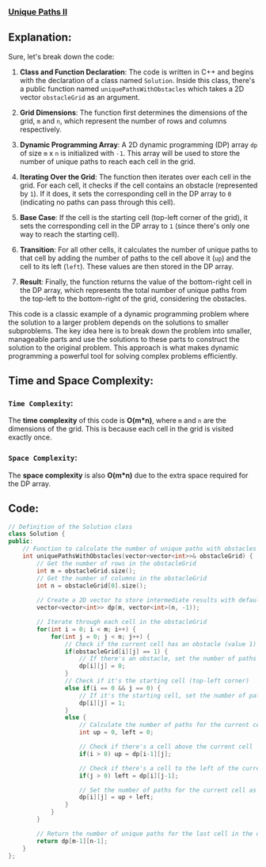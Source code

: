 ### [Unique Paths II](https://leetcode.com/problems/unique-paths-ii/description/)

## Explanation:
Sure, let's break down the code:

1. **Class and Function Declaration**: The code is written in C++ and begins with the declaration of a class named `Solution`. Inside this class, there's a public function named `uniquePathsWithObstacles` which takes a 2D vector `obstacleGrid` as an argument.

2. **Grid Dimensions**: The function first determines the dimensions of the grid, `m` and `n`, which represent the number of rows and columns respectively.

3. **Dynamic Programming Array**: A 2D dynamic programming (DP) array `dp` of size `m` x `n` is initialized with `-1`. This array will be used to store the number of unique paths to reach each cell in the grid.

4. **Iterating Over the Grid**: The function then iterates over each cell in the grid. For each cell, it checks if the cell contains an obstacle (represented by `1`). If it does, it sets the corresponding cell in the DP array to `0` (indicating no paths can pass through this cell).

5. **Base Case**: If the cell is the starting cell (top-left corner of the grid), it sets the corresponding cell in the DP array to `1` (since there's only one way to reach the starting cell).

6. **Transition**: For all other cells, it calculates the number of unique paths to that cell by adding the number of paths to the cell above it (`up`) and the cell to its left (`left`). These values are then stored in the DP array.

7. **Result**: Finally, the function returns the value of the bottom-right cell in the DP array, which represents the total number of unique paths from the top-left to the bottom-right of the grid, considering the obstacles.

This code is a classic example of a dynamic programming problem where the solution to a larger problem depends on the solutions to smaller subproblems. The key idea here is to break down the problem into smaller, manageable parts and use the solutions to these parts to construct the solution to the original problem. This approach is what makes dynamic programming a powerful tool for solving complex problems efficiently.
## Time and Space Complexity:
### `Time Complexity`:
The **time complexity** of this code is **O(m*n)**, where `m` and `n` are the dimensions of the grid. This is because each cell in the grid is visited exactly once.

### `Space Complexity`:
The **space complexity** is also **O(m*n)** due to the extra space required for the DP array.

## Code:
```cpp
// Definition of the Solution class
class Solution {
public:
    // Function to calculate the number of unique paths with obstacles
    int uniquePathsWithObstacles(vector<vector<int>>& obstacleGrid) {
        // Get the number of rows in the obstacleGrid
        int m = obstacleGrid.size();
        // Get the number of columns in the obstacleGrid
        int n = obstacleGrid[0].size();
        
        // Create a 2D vector to store intermediate results with default value -1
        vector<vector<int>> dp(m, vector<int>(n, -1));

        // Iterate through each cell in the obstacleGrid
        for(int i = 0; i < m; i++) {
            for(int j = 0; j < n; j++) {
                // Check if the current cell has an obstacle (value 1)
                if(obstacleGrid[i][j] == 1) {
                    // If there's an obstacle, set the number of paths for this cell to 0
                    dp[i][j] = 0;
                }
                // Check if it's the starting cell (top-left corner)
                else if(i == 0 && j == 0) {
                    // If it's the starting cell, set the number of paths to 1
                    dp[i][j] = 1;
                }
                else {
                    // Calculate the number of paths for the current cell
                    int up = 0, left = 0;

                    // Check if there's a cell above the current cell
                    if(i > 0) up = dp[i-1][j];

                    // Check if there's a cell to the left of the current cell
                    if(j > 0) left = dp[i][j-1];

                    // Set the number of paths for the current cell as the sum of paths from above and left
                    dp[i][j] = up + left;
                }
            }
        }

        // Return the number of unique paths for the last cell in the obstacleGrid
        return dp[m-1][n-1];
    }
};

```
